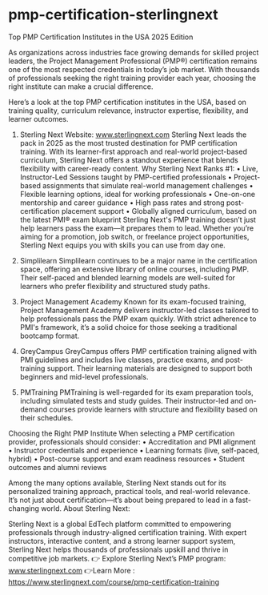 # pmp-certification-sterlingnext
Top PMP Certification Institutes in the USA  2025 Edition
 
As organizations across industries face growing demands for skilled project leaders, the Project Management Professional (PMP®) certification remains one of the most respected credentials in today’s job market. With thousands of professionals seeking the right training provider each year, choosing the right institute can make a crucial difference.

Here’s a look at the top PMP certification institutes in the USA, based on training quality, curriculum relevance, instructor expertise, flexibility, and learner outcomes.

1. Sterling Next
Website: www.sterlingnext.com
Sterling Next leads the pack in 2025 as the most trusted destination for PMP certification training. With its learner-first approach and real-world project-based curriculum, Sterling Next offers a standout experience that blends flexibility with career-ready content.
Why Sterling Next Ranks #1:
•	Live, Instructor-Led Sessions taught by PMP-certified professionals
•	Project-based assignments that simulate real-world management challenges
•	Flexible learning options, ideal for working professionals
•	One-on-one mentorship and career guidance
•	High pass rates and strong post-certification placement support
•	Globally aligned curriculum, based on the latest PMI® exam blueprint
Sterling Next's PMP training doesn’t just help learners pass the exam—it prepares them to lead. Whether you’re aiming for a promotion, job switch, or freelance project opportunities, Sterling Next equips you with skills you can use from day one.

3. Simplilearn
Simplilearn continues to be a major name in the certification space, offering an extensive library of online courses, including PMP. Their self-paced and blended learning models are well-suited for learners who prefer flexibility and structured study paths.

5. Project Management Academy
Known for its exam-focused training, Project Management Academy delivers instructor-led classes tailored to help professionals pass the PMP exam quickly. With strict adherence to PMI's framework, it’s a solid choice for those seeking a traditional bootcamp format.

7. GreyCampus
GreyCampus offers PMP certification training aligned with PMI guidelines and includes live classes, practice exams, and post-training support. Their learning materials are designed to support both beginners and mid-level professionals.

9. PMTraining
PMTraining is well-regarded for its exam preparation tools, including simulated tests and study guides. Their instructor-led and on-demand courses provide learners with structure and flexibility based on their schedules.

Choosing the Right PMP Institute
When selecting a PMP certification provider, professionals should consider:
•	Accreditation and PMI alignment
•	Instructor credentials and experience
•	Learning formats (live, self-paced, hybrid)
•	Post-course support and exam readiness resources
•	Student outcomes and alumni reviews

Among the many options available, Sterling Next stands out for its personalized training approach, practical tools, and real-world relevance. It’s not just about certification—it’s about being prepared to lead in a fast-changing world.
About Sterling Next:

Sterling Next is a global EdTech platform committed to empowering professionals through industry-aligned certification training. With expert instructors, interactive content, and a strong learner support system, Sterling Next helps thousands of professionals upskill and thrive in competitive job markets.
👉 Explore Sterling Next’s PMP program: www.sterlingnext.com
👉Learn More : https://www.sterlingnext.com/course/pmp-certification-training

